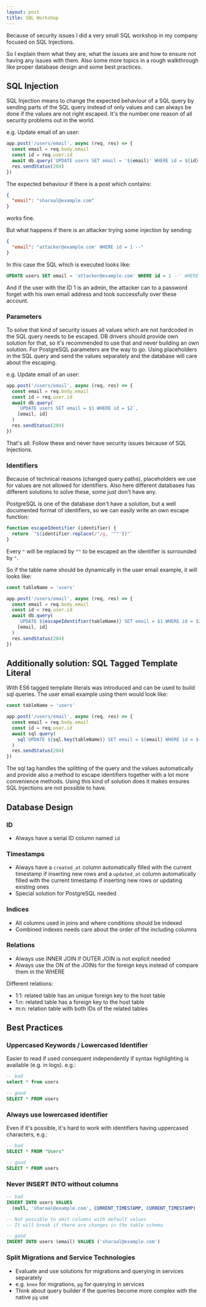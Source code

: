 ```yaml
---
layout: post
title: SQL Workshop
---
```


Because of security issues I did a very small SQL workshop in my company focused on SQL Injections.

So I explain them what they are, what the issues are and how to ensure not having any issues with them. Also some more topics in a rough walkthrough like proper database design and some best practices.
<!--more-->

## SQL Injection

SQL Injection means to change the expected behaviour of a SQL query by sending parts of the SQL query instead of only values and can always be done if the values are not right escaped. It's the number one reason of all security problems out in the world.

e.g. Update email of an user:
```javascript
app.post('/users/email', async (req, res) => {
  const email = req.body.email
  const id = req.user.id
  await db.query(`UPDATE users SET email = '${email}' WHERE id = ${id}`)
  res.sendStatus(204)
})
```

The expected behaviour if there is a post which contains:
```json
{
  "email": "sharaal@example.com"
}
```
works fine.

But what happens if there is an attacker trying some injection by sending:
```json
{
  "email": "attacker@example.com' WHERE id = 1 --"
}
```

In this case the SQL which is executed looks like:
```sql
UPDATE users SET email = 'attacker@example.com' WHERE id = 1 --' WHERE id = 5
```

And if the user with the ID 1 is an admin, the attacker can to a password forget with his own email address and took successfully over these account.

### Parameters

To solve that kind of security issues all values which are not hardcoded in the SQL query needs to be escaped. DB drivers should provide own solution for that, so it's recommended to use that and never building an own solution.
For PostgreSQL parameters are the way to go. Using placeholders in the SQL query and send the values separately and the database will care about the escaping.

e.g. Update email of an user:
```javascript
app.post('/users/email', async (req, res) => {
  const email = req.body.email
  const id = req.user.id
  await db.query(
    `UPDATE users SET email = $1 WHERE id = $2`,
    [email, id]
  )
  res.sendStatus(204)
})
```

That's all. Follow these and never have security issues because of SQL Injections.

### Identifiers

Because of technical reasons (changed query paths), placeholders we use for values are not allowed for identifiers.
Also here different databases has different solutions to solve these, some just don't have any.

PostgreSQL is one of the database don't have a solution, but a well documented format of identifiers, so we can easily write an own escape function:
```javascript
function escapeIdentifier (identifier) {
  return `"${identifier.replace(/"/g, '""')}"`
}
```

Every `"` will be replaced by `""` to be escaped an the identifier is surrounded by `"`.

So if the table name should be dynamically in the user email example, it will looks like:
```javascript
const tableName = 'users'

app.post('/users/email', async (req, res) => {
  const email = req.body.email
  const id = req.user.id
  await db.query(
    `UPDATE ${escapeIdentifier(tableName)} SET email = $1 WHERE id = $2`,
    [email, id]
  )
  res.sendStatus(204)
})
```

## Additionally solution: SQL Tagged Template Literal

With ES6 tagged template literals was introduced and can be used to build sql queries. The user email example using them would look like:
```javascript
const tableName = 'users'

app.post('/users/email', async (req, res) => {
  const email = req.body.email
  const id = req.user.id
  await sql.query(
    sql`UPDATE ${sql.key(tableName)} SET email = ${email} WHERE id = ${id}`
  )
  res.sendStatus(204)
})
```

The sql tag handles the splitting of the query and the values automatically and provide also a method to escape identifiers together with a lot more convenience methods. Using this kind of solution does it makes ensures SQL Injections are not possible to have.

## Database Design

### ID

- Always have a serial ID column named `id`

### Timestamps

- Always have a `created_at` column automatically filled with the current timestamp if inserting new rows and a `updated_at` column automatically filled with the current timestamp if inserting new rows or updating existing ones
- Special solution for PostgreSQL needed

### Indices

- All columns used in joins and where conditions should be indexed
- Combined indexes needs care about the order of the including columns

### Relations

- Always use INNER JOIN if OUTER JOIN is not explicit needed
- Always use the ON of the JOINs for the foreign keys instead of compare them in the WHERE

Different relations:
- 1:1: related table has an unique foreign key to the host table
- 1:n: related table has a foreign key to the host table
- m:n: relation table with both IDs of the related tables

## Best Practices

### Uppercased Keywords / Lowercased Identifier

Easier to read if used consequent independently if syntax highlighting is available (e.g. in logs). e.g.:
```sql
-- bad
select * from users

-- good
SELECT * FROM users
```

### Always use lowercased identifier

Even if it's possible, it's hard to work with identifiers having uppercased characters, e.g.:
```sql
-- bad
SELECT * FROM "Users"

-- good
SELECT * FROM users
```

### Never INSERT INTO without columns

```sql
-- bad
INSERT INTO users VALUES
  (null, 'sharaal@example.com', CURRENT_TIMESTAMP, CURRENT_TIMESTAMP)

-- Not possible to omit columns with default values
-- It will break if there are changes in the table schema

-- good
INSERT INTO users (email) VALUES ('sharaal@example.com')
```

### Split Migrations and Service Technologies

- Evaluate and use solutions for migrations and querying in services separately
- e.g. `knex` for migrations, `pg` for querying in services
- Think about query builder if the queries become more complex with the native `pg` use
